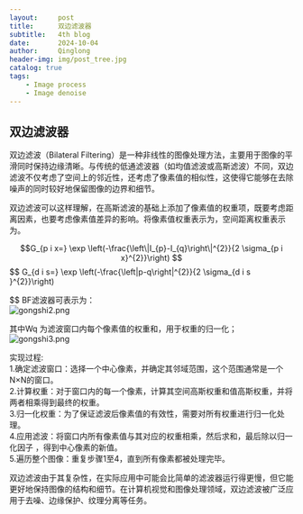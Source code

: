 ```yaml
---
layout:     post
title:      双边滤波器
subtitle:   4th blog
date:       2024-10-04
author:     Qinglong
header-img: img/post_tree.jpg
catalog: true
tags:
    - Image process
    - Image denoise
---
```

## 双边滤波器


双边滤波（Bilateral Filtering）是一种非线性的图像处理方法，主要用于图像的平滑同时保持边缘清晰。与传统的低通滤波器（如均值滤波或高斯滤波）不同，双边滤波不仅考虑了空间上的邻近性，还考虑了像素值的相似性，这使得它能够在去除噪声的同时较好地保留图像的边界和细节。

双边滤波可以这样理解，在高斯滤波的基础上添加了像素值的权重项，既要考虑距离因素，也要考虑像素值差异的影响。将像素值权重表示为，空间距离权重表示为。

$$G_{p i x=} \exp \left(-\frac{\left\|I_{p}-I_{q}\right\|^{2}}{2 \sigma_{p i x}^{2}}\right) 
$$
$$
G_{d i s=} \exp \left(-\frac{\left\|p-q\right\|^{2}}{2 \sigma_{d i s }^{2}}\right) 

$$
BF滤波器可表示为：  
![gongshi2.png](https://s2.loli.net/2024/10/06/zoGkt8dVaWBDPNx.png)

其中Wq 为滤波窗口内每个像素值的权重和，用于权重的归一化；
![gongshi3.png](https://s2.loli.net/2024/10/06/HQOjSIKqzBG5h1F.png)

实现过程:  
1.确定滤波窗口：选择一个中心像素，并确定其邻域范围，这个范围通常是一个 N×N的窗口。  
2.计算权重：对于窗口内的每一个像素，计算其空间高斯权重和值高斯权重，并将两者相乘得到最终的权重。  
3.归一化权重：为了保证滤波后像素值的有效性，需要对所有权重进行归一化处理。  
4.应用滤波：将窗口内所有像素值与其对应的权重相乘，然后求和，最后除以归一化因子 ，得到中心像素的新值。  
5.遍历整个图像：重复步骤1至4，直到所有像素都被处理完毕。  

双边滤波由于其复杂性，在实际应用中可能会比简单的滤波器运行得更慢，但它能更好地保持图像的结构和细节。在计算机视觉和图像处理领域，双边滤波被广泛应用于去噪、边缘保护、纹理分离等任务。  

 





   

